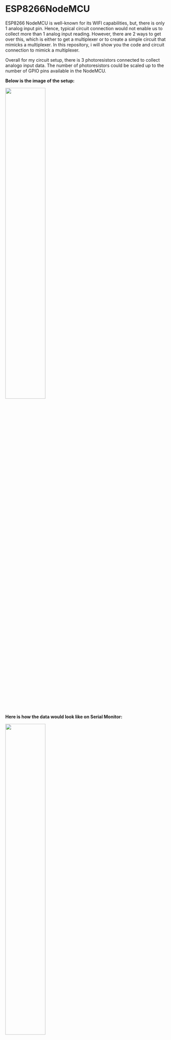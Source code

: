 # ESP8266NodeMCU

ESP8266 NodeMCU is well-known for its WIFI capabilities, but, there is only 1 analog input pin. Hence, typical circuit connection would not enable us to collect more than 1 analog input reading. However, there are 2 ways to get over this, which is either to get a multiplexer or to create a simple circuit that mimicks a multiplexer. In this repository, i will show you the code and circuit connection to mimick a multiplexer.

Overall for my circuit setup, there is 3 photoresistors connected to collect analogo input data. The number of photoresistors could be scaled up to the number of GPIO pins available in the NodeMCU.

**Below is the image of the setup:**

<img src="https://user-images.githubusercontent.com/84378807/138914127-3511a3a0-d95c-4273-901d-c235b2828d43.png" width=50% height=50%>

**Here is how the data would look like on Serial Monitor:**

<img src="https://user-images.githubusercontent.com/84378807/138913482-5b8ad41b-29b2-4802-8e35-ad00921c85e8.png" width=50% height=50%>




